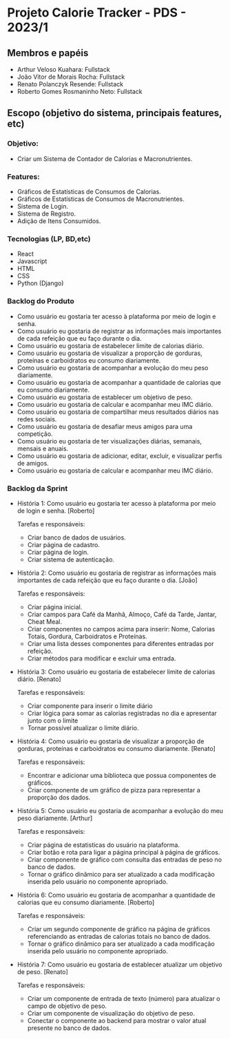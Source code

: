 # Projeto Calorie Tracker - PDS - 2023/1

## Membros e papéis

- Arthur Veloso Kuahara: Fullstack
- João Vitor de Morais Rocha: Fullstack
- Renato Polanczyk Resende: Fullstack
- Roberto Gomes Rosmaninho Neto: Fullstack

## Escopo (objetivo do sistema, principais features, etc)

### Objetivo:

- Criar um Sistema de Contador de Calorias e Macronutrientes.

### Features:

- Gráficos de Estatísticas de Consumos de Calorias.
- Gráficos de Estatísticas de Consumos de Macronutrientes.
- Sistema de Login.
- Sistema de Registro.
- Adição de Itens Consumidos.

### Tecnologias (LP, BD,etc)

- React
- Javascript
- HTML
- CSS
- Python (Django)

### Backlog do Produto

- Como usuário eu gostaria ter acesso à plataforma por meio de login e senha.
- Como usuário eu gostaria de registrar as informações mais importantes de cada refeição que eu faço durante o dia.
- Como usuário eu gostaria de estabelecer limite de calorias diário.
- Como usuário eu gostaria de visualizar a proporção de gorduras, proteínas e carboidratos eu consumo diariamente.
- Como usuário eu gostaria de acompanhar a evolução do meu peso diariamente.
- Como usuário eu gostaria de acompanhar a quantidade de calorias que eu consumo diariamente.
- Como usuário eu gostaria de establecer um objetivo de peso.
- Como usuário eu gostaria de calcular e acompanhar meu IMC diário.
- Como usuário eu gostaria de compartilhar meus resultados diários nas redes sociais.
- Como usuário eu gostaria de desafiar meus amigos para uma competição.
- Como usuário eu gostaria de ter visualizações diárias, semanais, mensais e anuais.
- Como usuário eu gostaria de adicionar, editar, excluir, e visualizar perfis de amigos.
- Como usuário eu gostaria de calcular e acompanhar meu IMC diário.

### Backlog da Sprint

- História 1: Como usuário eu gostaria ter acesso à plataforma por meio de login e senha. [Roberto]

    Tarefas e responsáveis:
    
    - Criar banco de dados de usuários.
    - Criar página de cadastro.
    - Criar página de login.
    - Criar sistema de autenticação.

- História 2: Como usuário eu gostaria de registrar as informações mais importantes de cada refeição que eu faço durante o dia. [João]

    Tarefas e responsáveis:
    
    - Criar página inicial.
    - Criar campos para Café da Manhã, Almoço, Café da Tarde, Jantar, Cheat Meal.
    - Criar componentes no campos acima para inserir: Nome, Calorias Totais, Gordura, Carboidratos e Proteínas.
    - Criar uma lista desses componentes para diferentes entradas por refeição.
    - Criar métodos para modificar e excluir uma entrada.

- História 3: Como usuário eu gostaria de estabelecer limite de calorias diário. [Renato]

    Tarefas e responsáveis:
    
    - Criar componente para inserir o limite diário
    - Criar lógica para somar as calorias registradas no dia e apresentar junto com o limite
    - Tornar possível atualizar o limite diário.

- História 4: Como usuário eu gostaria de visualizar a proporção de gorduras, proteínas e carboidratos eu consumo diariamente. [Renato]

    Tarefas e responsáveis:
    
    - Encontrar e adicionar uma biblioteca que possua componentes de gráficos.
    - Criar componente de um gráfico de pizza para representar a proporção dos dados.

- História 5: Como usuário eu gostaria de acompanhar a evolução do meu peso diariamente. [Arthur]

    Tarefas e responsáveis:
    
    - Criar página de estatisticas do usuário na plataforma.
    - Criar botão e rota para ligar a página principal à página de gráficos.
    - Criar componente de gráfico com consulta das entradas de peso no banco de dados.
    - Tornar o gráfico dinâmico para ser atualizado a cada modificação inserida pelo usuário no componente apropriado.

- História 6: Como usuário eu gostaria de acompanhar a quantidade de calorias que eu consumo diariamente. [Roberto]

    Tarefas e responsáveis:
    
    - Criar um segundo componente de gráfico na página de gráficos referenciando as entradas de calorias totais no banco de dados.
    - Tornar o gráfico dinâmico para ser atualizado a cada modificação inserida pelo usuário no componente apropriado.

- História 7: Como usuário eu gostaria de establecer atualizar um objetivo de peso. [Renato]

    Tarefas e responsáveis:
    
    - Criar um componente de entrada de texto (número) para atualizar o campo de objetivo de peso.
    - Criar um componente de visualização do objetivo de peso.
    - Conectar o componente ao backend para mostrar o valor atual presente no banco de dados.
